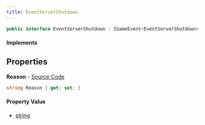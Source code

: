 ```yaml
---
title: EventServerShutdown
---
```


```csharp
public interface EventServerShutdown : IGameEvent<EventServerShutdown>
```

#### Implements

## Properties

**Reason** - [Source Code](https://github.com/swiftly-solution/swiftlys2/blob/master/managed/src/SwiftlyS2.Generated/GameEvents/Interfaces/EventServerShutdown.cs#L23)

```csharp
string Reason { get; set; }
```

#### Property Value

- [string](https://learn.microsoft.com/dotnet/api/system.string)

